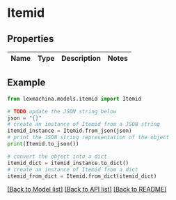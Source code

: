 # Itemid


## Properties

Name | Type | Description | Notes
------------ | ------------- | ------------- | -------------

## Example

```python
from lexmachina.models.itemid import Itemid

# TODO update the JSON string below
json = "{}"
# create an instance of Itemid from a JSON string
itemid_instance = Itemid.from_json(json)
# print the JSON string representation of the object
print(Itemid.to_json())

# convert the object into a dict
itemid_dict = itemid_instance.to_dict()
# create an instance of Itemid from a dict
itemid_from_dict = Itemid.from_dict(itemid_dict)
```
[[Back to Model list]](../README.md#documentation-for-models) [[Back to API list]](../README.md#documentation-for-api-endpoints) [[Back to README]](../README.md)


